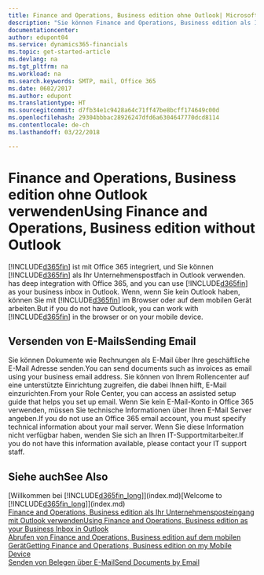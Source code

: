 ```yaml
---
title: Finance and Operations, Business edition ohne Outlook| Microsoft Docs verwenden
description: "Sie können Finance and Operations, Business edition als Ihr Geschäftseingang in Outlook verwenden, da es mit Office 365 integriert ist, aber Sie ohne Outlook in einem Browser oder auf dem mobilen Gerät auch bearbeiten können."
documentationcenter: 
author: edupont04
ms.service: dynamics365-financials
ms.topic: get-started-article
ms.devlang: na
ms.tgt_pltfrm: na
ms.workload: na
ms.search.keywords: SMTP, mail, Office 365
ms.date: 0602/2017
ms.author: edupont
ms.translationtype: HT
ms.sourcegitcommit: d7fb34e1c9428a64c71ff47be8bcff174649c00d
ms.openlocfilehash: 29304bbbac28926247dfd6a6304647770dcd8114
ms.contentlocale: de-ch
ms.lasthandoff: 03/22/2018

---
```

# <a name="using-finance-and-operations-business-edition-without-outlook"></a><span data-ttu-id="55148-103">Finance and Operations, Business edition ohne Outlook verwenden</span><span class="sxs-lookup"><span data-stu-id="55148-103">Using Finance and Operations, Business edition without Outlook</span></span>
[!INCLUDE[d365fin](includes/d365fin_md.md)]<span data-ttu-id="55148-104"> ist mit Office 365 integriert, und Sie können [!INCLUDE[d365fin](includes/d365fin_md.md)] als Ihr Unternehmenspostfach in Outlook verwenden.</span><span class="sxs-lookup"><span data-stu-id="55148-104"> has deep integration with Office 365, and you can use [!INCLUDE[d365fin](includes/d365fin_md.md)] as your business inbox in Outlook.</span></span> <span data-ttu-id="55148-105">Wenn, wenn Sie kein Outlook haben, können Sie mit [!INCLUDE[d365fin](includes/d365fin_md.md)] im Browser oder auf dem mobilen Gerät arbeiten.</span><span class="sxs-lookup"><span data-stu-id="55148-105">But if you do not have Outlook, you can work with [!INCLUDE[d365fin](includes/d365fin_md.md)] in the browser or on your mobile device.</span></span>  

## <a name="sending-email"></a><span data-ttu-id="55148-106">Versenden von E-Mails</span><span class="sxs-lookup"><span data-stu-id="55148-106">Sending Email</span></span>
<span data-ttu-id="55148-107">Sie können Dokumente wie Rechnungen als E-Mail über Ihre geschäftliche E-Mail Adresse senden.</span><span class="sxs-lookup"><span data-stu-id="55148-107">You can send documents such as invoices as email using your business email address.</span></span> <span data-ttu-id="55148-108">Sie können von Ihrem Rollencenter auf eine unterstützte Einrichtung zugreifen, die dabei Ihnen hilft, E-Mail einzurichten.</span><span class="sxs-lookup"><span data-stu-id="55148-108">From your Role Center, you can access an assisted setup guide that helps you set up email.</span></span> <span data-ttu-id="55148-109">Wenn Sie kein E-Mail-Konto in Office 365 verwenden, müssen Sie technische Informationen über Ihren E-Mail Server angeben.</span><span class="sxs-lookup"><span data-stu-id="55148-109">If you do not use an Office 365 email account, you must specify technical information about your mail server.</span></span> <span data-ttu-id="55148-110">Wenn Sie diese Information nicht verfügbar haben, wenden Sie sich an Ihren IT-Supportmitarbeiter.</span><span class="sxs-lookup"><span data-stu-id="55148-110">If you do not have this information available, please contact your IT support staff.</span></span>  


## <a name="see-also"></a><span data-ttu-id="55148-111">Siehe auch</span><span class="sxs-lookup"><span data-stu-id="55148-111">See Also</span></span>
<span data-ttu-id="55148-112">[Willkommen bei [!INCLUDE[d365fin_long](includes/d365fin_long_md.md)]](index.md)</span><span class="sxs-lookup"><span data-stu-id="55148-112">[Welcome to [!INCLUDE[d365fin_long](includes/d365fin_long_md.md)]](index.md)</span></span>  
[<span data-ttu-id="55148-113">Finance and Operations, Business edition als Ihr Unternehmensposteingang mit Outlook verwenden</span><span class="sxs-lookup"><span data-stu-id="55148-113">Using Finance and Operations, Business edition as your Business Inbox in Outlook</span></span>](madeira-outlook.md)  
[<span data-ttu-id="55148-114">Abrufen von Finance and Operations, Business edition auf dem mobilen Gerät</span><span class="sxs-lookup"><span data-stu-id="55148-114">Getting Finance and Operations, Business edition on my Mobile Device</span></span>](install-mobile-app.md)  
[<span data-ttu-id="55148-115">Senden von Belegen über E-Mail</span><span class="sxs-lookup"><span data-stu-id="55148-115">Send Documents by Email</span></span>](ui-how-send-documents-email.md)

